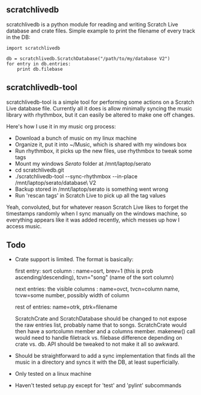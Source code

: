 
scratchlivedb
-------------

scratchlivedb is a python module for reading and writing Scratch Live
database and crate files. Simple example to print the filename of every
track in the DB:

    import scratchlivedb

    db = scratchlivedb.ScratchDatabase("/path/to/my/database V2")
    for entry in db.entries:
        print db.filebase


scratchlivedb-tool
------------------

scratchlivedb-tool is a simple tool for performing some actions on
a Scratch Live database file. Currently all it does is allow minimally
syncing the music library with rhythmbox, but it can easily be altered
to make one off changes.

Here's how I use it in my music org process:

- Download a bunch of music on my linux machine
- Organize it, put it into ~/Music, which is shared with my windows box
- Run rhythmbox, it picks up the new files, use rhythmbox to tweak some tags
- Mount my windows _Serato_ folder at /mnt/laptop/serato
- cd scratchlivedb.git
- ./scratchlivedb-tool --sync-rhythmbox --in-place /mnt/laptop/serato/database\ V2
- Backup stored in /mnt/laptop/serato is something went wrong
- Run 'rescan tags' in Scratch Live to pick up all the tag values

Yeah, convoluted, but for whatever reason Scratch Live likes to forget the
timestamps randomly when I sync manually on the windows machine, so everything
appears like it was added recently, which messes up how I access music.


Todo
----

* Crate support is limited. The format is basically:

  first entry: sort column : name=osrt,
    brev=1 (this is prob ascending/descending),
    tcvn="song" (name of the sort column)

  next entries: the visible columns : name=ovct,
    tvcn=column name, tcvw=some number, possibly  width of column

  rest of entries: name=otrk, ptrk=filename

  ScratchCrate and ScratchDatabase should be changed to not expose the
  raw entries list, probably name that to songs. ScratchCrate would
  then have a sortcolumn member and a columns member. makenew() call
  would need to handle filetrack vs. filebase difference depending
  on crate vs. db. API should be tweaked to not make it all so
  awkward.

* Should be straightforward to add a sync implementation that finds all the
  music in a directory and syncs it with the DB, at least superficially.

* Only tested on a linux machine

* Haven't tested setup.py except for 'test' and 'pylint' subcommands
